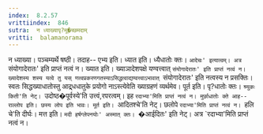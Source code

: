 ```yaml
---
index:  8.2.57
vrittiindex:  846
sutra:  न ध्याख्यापृ?मू�च्छमदाम्
vritti:  balamanorama 
---
```


न ध्याख्या। पञ्चम्यर्थे षष्ठी। तदाह-- एभ्य इति। ध्यात इति। ध्यैधातोः क्तः। `आदेचः' इत्यात्वम्। अत्र `संयोगादेरातः' इति प्राप्तं नत्वं न। ख्यात इति। ख्याञादेशपक्षे यण्वत्त्वात् `संयोगादेरातः' इति प्राप्तं नत्वं न। ख्यादेशस्य शस्य यत्वे तु यस् णत्वप्रकरणगतस्याऽसिद्धत्वाद्यण्वत्त्वाऽभावात् `संयोगादेरातः' इति नत्वस्य न प्रसक्तिः। स्वतः सिद्धख्याधातोस्तु आद्र्धधातुके प्रयोगो नाऽस्त्येवेति ख्याग्रहणं व्यर्थमेव। पूर्त इति। पृ?धातोः क्तः। `श्र्युकः किती'ति नेट्। `उदोष्ठ�पूर्वस्ये'ति उत्त्वं,रपरत्वम्। इह `रदाभ्या'मिति प्राप्तं नत्वं न। मुर्छाधातोः क्ते आह--राल्लोप इति। छस्य लोप इति भावः। मूर्त इति। `आदितश्चे'ति नेट्। छलोपे `रदाभ्या'मिति प्राप्तं नत्वं न। `हलि चे'ति दीर्घः। मत्त इति। `मदी हर्षग्लेपनयोः' अस्मात् क्तः। `�आईदितः' इति नेट्। अत्र `रदाभ्या'मिति प्राप्तं नत्वं न।

